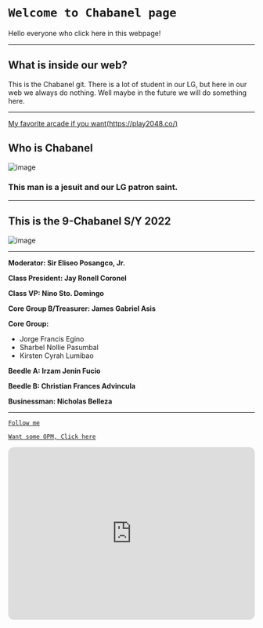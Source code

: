 # `Welcome to Chabanel page`
Hello everyone who click here in this webpage!

---
## What is inside our web?
This is the Chabanel git. There is a lot of student in our LG, but here in our web we always do nothing. Well maybe in the future we will do something here.

---
[My favorite arcade if you want(https://play2048.co/)](https://play2048.co/)

## Who is Chabanel
![image](https://user-images.githubusercontent.com/111236802/202055424-693214c6-57e6-427f-9701-351d74ca3cf9.png)
### This man is a jesuit and our LG patron saint.
---

## This is the 9-Chabanel S/Y 2022
![image](https://scontent.fmnl3-3.fna.fbcdn.net/v/t1.15752-9/307921944_498092778426632_8509558574011968811_n.jpg?_nc_cat=103&ccb=1-7&_nc_sid=ae9488&_nc_eui2=AeGfKng81KBn6iwuaJ-Ek6P007idzKD_8tzTuJ3MoP_y3EfFb5jAMLkeV3QLh1IE4zv_AhIYSY1f7xPbJU2CDffw&_nc_ohc=Z-OQb1KTApEAX958rpq&_nc_ht=scontent.fmnl3-3.fna&oh=03_AdS2jC5oUfiGyuLyfXeN_xN4f59WJOd1JT6-NIf3klaFxw&oe=639C57AA)

---
**Moderator: Sir Eliseo Posangco, Jr.**

**Class President: Jay Ronell Coronel**

**Class VP: Nino Sto. Domingo**

**Core Group B/Treasurer: James Gabriel Asis**

**Core Group:**
- Jorge Francis Egino
- Sharbel Nollie Pasumbal
- Kirsten Cyrah Lumibao

**Beedle A: Irzam Jenin Fucio**

**Beedle B: Christian Frances Advincula**

**Businessman: Nicholas Belleza**

---
[`Follow me`](https://github.com/James61116)

[`Want some OPM, Click here`](https://open.spotify.com/playlist/6tHKbMXa4eYuZX3AwBNqbC?si=9799527770c24700)

<iframe style="border-radius:12px" src="https://open.spotify.com/embed/track/5FVd6KXrgO9B3JPmC8OPst?utm_source=generator" width="100%" height="352" frameBorder="0" allowfullscreen="" allow="autoplay; clipboard-write; encrypted-media; fullscreen; picture-in-picture" loading="lazy"></iframe>

